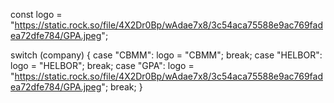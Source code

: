 const logo =
  "https://static.rock.so/file/4X2Dr0Bp/wAdae7x8/3c54aca75588e9ac769fadea72dfe784/GPA.jpeg";

switch (company) {
  case "CBMM":
    logo = "CBMM";
    break;
  case "HELBOR":
    logo = "HELBOR";
    break;
  case "GPA":
    logo = "https://static.rock.so/file/4X2Dr0Bp/wAdae7x8/3c54aca75588e9ac769fadea72dfe784/GPA.jpeg";
    break;
}
